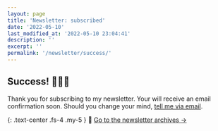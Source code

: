 ```yaml
---
layout: page
title: 'Newsletter: subscribed'
date: '2022-05-10'
last_modified_at: '2022-05-10 23:04:41'
description: ''
excerpt: ''
permalink: '/newsletter/success/'
---
```

## Success! 🏃🏻‍♂️

Thank you for subscribing to my newsletter. Your will receive an email confirmation soon. Should you change your mind, [tell me via email](mailto:newsletter@minutestomidnight.co.uk).

{: .text-center .fs-4 .my-5 }
📝 [Go to the newsletter archives →](/newsletter/archives/)